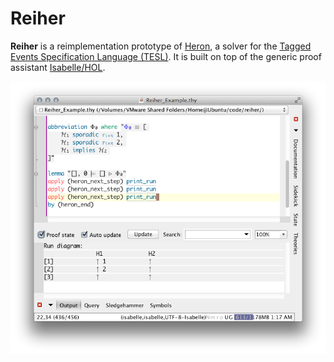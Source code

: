 Reiher
===================

**Reiher** is a reimplementation prototype of [Heron](https://github.com/heron-solver/), a solver for the [Tagged Events Specification Language (TESL)](http://wwwdi.supelec.fr/software/TESL/). It is built on top of the generic proof assistant [Isabelle/HOL](http://isabelle.in.tum.de/).

![Simple example](doc/FirstExample.png "Simple example")

